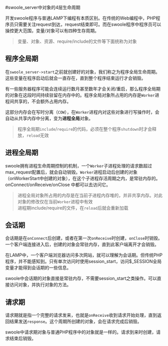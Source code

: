 #swoole_server中对象的4层生命周期

开发swoole程序与普通LAMP下编程有本质区别。在传统的Web编程中，PHP程序员只需要关注request到达，request结束即可。而在swoole程序中程序员可以操控更大范围，变量/对象可以有四种生存周期。

> 变量、对象、资源、require/include的文件等下面统称为对象


程序全局期
-----
在`swoole_server->start`之前就创建好的对象，我们称之为程序全局生命周期。这些变量在程序启动后就会一直存在，直到整个程序结束运行才会销毁。

有一些服务器程序可能会连续运行数月甚至数年才会关闭/重启，那么程序全局期的对象在这段时间持续驻留在内存中的。程序全局对象所占用的内存是`Worker`进程间共享的，不会额外占用内存。

这部分内存会在写时分离（`COW`），在`Worker`进程内对这些对象进行写操作时，会自动从共享内存中分离，变为**进程全局**对象。

> 程序全局期`include`/`require`的代码，必须在整个程序`shutdown`时才会释放，`reload`无效


进程全局期
-----
swoole拥有进程生命周期控制的机制，一个`Worker`子进程处理的请求数超过max_request配置后，就会自动销毁。`Worker`进程启动后创建的对象（onWorkerStart中创建的对象），在这个子进程存活周期之内，是常驻内存的。onConnect/onReceive/onClose 中都可以去访问它。

> 进程全局对象所占用的内存是在当前子进程内存堆的，并非共享内存。对此对象的修改仅在当前`Worker`进程中有效   
> 进程期include/require的文件，在`reload`后就会重新加载  

会话期
-----
会话期是在`onConnect`后创建，或者在第一次`onReceive`时创建，`onClose`时销毁。一个客户端连接进入后，创建的对象会常驻内存，直到此客户端离开才会销毁。

在LAMP中，一个客户端浏览器访问多次网站，就可以理解为会话期。但传统PHP程序，并不能感知到。只有单次访问时使用session_start，访问$_SESSION全局变量才能得到会话期的一些信息。

swoole中会话期的对象直接是常驻内存，不需要session_start之类操作。可以直接访问对象，并执行对象的方法。

请求期
----
请求期就是指一个完整的请求发来，也就是`onReceive`收到请求开始处理，直到返回结果发送`response`。这个周期所创建的对象，会在请求完成后销毁。

swoole中请求期对象与普通PHP程序中的对象就是一样的。请求到来时创建，请求结束后销毁。


